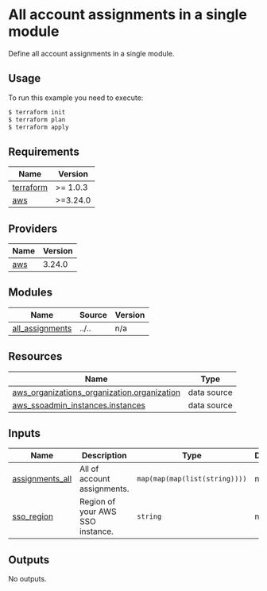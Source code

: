 # All account assignments in a single module

Define all account assignments in a single module.

## Usage

To run this example you need to execute:

```bash
$ terraform init
$ terraform plan
$ terraform apply
```

<!-- BEGINNING OF PRE-COMMIT-TERRAFORM DOCS HOOK -->
## Requirements

| Name | Version |
|------|---------|
| <a name="requirement_terraform"></a> [terraform](#requirement\_terraform) | >= 1.0.3 |
| <a name="requirement_aws"></a> [aws](#requirement\_aws) | >=3.24.0 |

## Providers

| Name | Version |
|------|---------|
| <a name="provider_aws"></a> [aws](#provider\_aws) | 3.24.0 |

## Modules

| Name | Source | Version |
|------|--------|---------|
| <a name="module_all_assignments"></a> [all\_assignments](#module\_all\_assignments) | ../.. | n/a |

## Resources

| Name | Type |
|------|------|
| [aws_organizations_organization.organization](https://registry.terraform.io/providers/hashicorp/aws/latest/docs/data-sources/organizations_organization) | data source |
| [aws_ssoadmin_instances.instances](https://registry.terraform.io/providers/hashicorp/aws/latest/docs/data-sources/ssoadmin_instances) | data source |

## Inputs

| Name | Description | Type | Default | Required |
|------|-------------|------|---------|:--------:|
| <a name="input_assignments_all"></a> [assignments\_all](#input\_assignments\_all) | All of account assignments. | `map(map(map(list(string))))` | n/a | yes |
| <a name="input_sso_region"></a> [sso\_region](#input\_sso\_region) | Region of your AWS SSO instance. | `string` | n/a | yes |

## Outputs

No outputs.
<!-- END OF PRE-COMMIT-TERRAFORM DOCS HOOK -->
